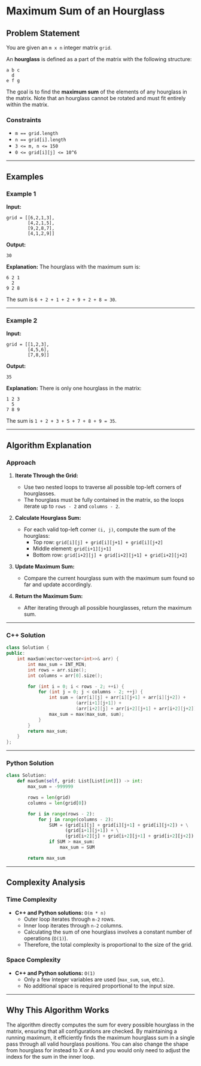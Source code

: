 
# Maximum Sum of an Hourglass

## Problem Statement

You are given an `m x n` integer matrix `grid`.

An **hourglass** is defined as a part of the matrix with the following structure:

```
a b c
  d
e f g
```

The goal is to find the **maximum sum** of the elements of any hourglass in the matrix. Note that an hourglass cannot be rotated and must fit entirely within the matrix.

### Constraints
- `m == grid.length`
- `n == grid[i].length`
- `3 <= m, n <= 150`
- `0 <= grid[i][j] <= 10^6`

---

## Examples

### Example 1
**Input:**
```plaintext
grid = [[6,2,1,3],
        [4,2,1,5],
        [9,2,8,7],
        [4,1,2,9]]
```

**Output:** 
```plaintext
30
```

**Explanation:** 
The hourglass with the maximum sum is:
```
6 2 1
  2
9 2 8
```
The sum is `6 + 2 + 1 + 2 + 9 + 2 + 8 = 30`.

---

### Example 2
**Input:**
```plaintext
grid = [[1,2,3],
        [4,5,6],
        [7,8,9]]
```

**Output:** 
```plaintext
35
```

**Explanation:** 
There is only one hourglass in the matrix:
```
1 2 3
  5
7 8 9
```
The sum is `1 + 2 + 3 + 5 + 7 + 8 + 9 = 35`.

---

## Algorithm Explanation

### Approach
1. **Iterate Through the Grid:** 
   - Use two nested loops to traverse all possible top-left corners of hourglasses. 
   - The hourglass must be fully contained in the matrix, so the loops iterate up to `rows - 2` and `columns - 2`.

2. **Calculate Hourglass Sum:**
   - For each valid top-left corner `(i, j)`, compute the sum of the hourglass:
     - Top row: `grid[i][j] + grid[i][j+1] + grid[i][j+2]`
     - Middle element: `grid[i+1][j+1]`
     - Bottom row: `grid[i+2][j] + grid[i+2][j+1] + grid[i+2][j+2]`

3. **Update Maximum Sum:**
   - Compare the current hourglass sum with the maximum sum found so far and update accordingly.

4. **Return the Maximum Sum:**
   - After iterating through all possible hourglasses, return the maximum sum.

---

### C++ Solution
```cpp
class Solution {
public:
    int maxSum(vector<vector<int>>& arr) {
        int max_sum = INT_MIN;
        int rows = arr.size();
        int columns = arr[0].size();

        for (int i = 0; i < rows - 2; ++i) {
            for (int j = 0; j < columns - 2; ++j) {
                int sum = (arr[i][j] + arr[i][j+1] + arr[i][j+2]) + 
                          (arr[i+1][j+1]) + 
                          (arr[i+2][j] + arr[i+2][j+1] + arr[i+2][j+2]);
                max_sum = max(max_sum, sum);
            }
        }
        return max_sum;
    }
};
```

---

### Python Solution
```python
class Solution:
    def maxSum(self, grid: List[List[int]]) -> int:
        max_sum = -999999

        rows = len(grid)
        columns = len(grid[0])

        for i in range(rows - 2):
            for j in range(columns - 2):
                SUM = (grid[i][j] + grid[i][j+1] + grid[i][j+2]) + \
                      (grid[i+1][j+1]) + \
                      (grid[i+2][j] + grid[i+2][j+1] + grid[i+2][j+2])
                if SUM > max_sum:
                    max_sum = SUM

        return max_sum
```

---

## Complexity Analysis

### Time Complexity
- **C++ and Python solutions:** `O(m * n)`
  - Outer loop iterates through `m-2` rows.
  - Inner loop iterates through `n-2` columns.
  - Calculating the sum of one hourglass involves a constant number of operations (`O(1)`).
  - Therefore, the total complexity is proportional to the size of the grid.

### Space Complexity
- **C++ and Python solutions:** `O(1)`
  - Only a few integer variables are used (`max_sum`, `sum`, etc.).
  - No additional space is required proportional to the input size.

---

## Why This Algorithm Works
The algorithm directly computes the sum for every possible hourglass in the matrix, ensuring that all configurations are checked. By maintaining a running maximum, it efficiently finds the maximum hourglass sum in a single pass through all valid hourglass positions. You can also change the shape from hourglass for instead to X or A and you would only need to adjust the indexs for the sum in the inner loop.
```
